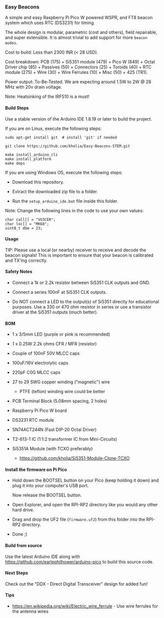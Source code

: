 ### Easy Beacons

A simple and easy Raspberry Pi Pico W powered WSPR, and FT8 beacon system which
uses RTC (DS3231) for timing.

The whole design is modular, parametric (cost and others), field repairable,
and super extensible. It is almost trivial to add support for more `beacon
modes`.

Cost to build: Less than 2300 INR (< 28 USD).

Cost breakdown: PCB (175) + Si5351 module (479) + Pico W (649) + Octal Driver
chip (85) + Passives (50) + Connectors (25) + Toroids (40) + RTC module (275) +
Wire (30) + Wire Ferrules (10) + Misc (50) + 425 (TR1).

Power output: To-Be-Tested. We are expecting around 1.5W to 2W @ 28 MHz with
20v drain voltage.

Note: Heatsinking of the IRF510 is a must!


#### Build Steps

Use a stable version of the Arduino IDE 1.8.19 or later to build the project.

If you are on Linux, execute the following steps:

```
sudo apt-get install git  # install 'git' if needed

git clone https://github.com/kholia/Easy-Beacons-STEM.git

make install_arduino_cli
make install_platform
make deps
```

If you are using Windows OS, execute the following steps:

- Download this repository.

- Extract the downloaded zip file to a folder.

- Run the `setup_arduino_ide.bat` file inside this folder.

Note: Change the following lines in the code to use your own values:

```
char call[] = "VU3CER";
char loc[] = "MK68";
uint8_t dbm = 23;
```

#### Usage

TIP: Please use a local (or nearby) receiver to receive and decode the beacon
signals! This is important to ensure that your beacon is calibrated and TX'ing
correctly.


#### Safety Notes

- Connect a 1k or 2.2k resistor between Si5351 CLK outputs and GND.

- Connect a series 100nF at Si5351 CLK outputs.

- Do NOT connect a LED to the output(s) of Si5351 directly for educational
  purposes. Use a 330 or 470 ohm resistor in series or use a transistor driver
  at the Si5351 outputs (much better).


#### BOM

- 1 x 3/5mm LED (purple or pink is recommended)

- 1 x 0.25W 2.2k ohms CFR / MFR (resistor)

- Couple of 100nF 50V MLCC caps

- 100uF/16V electrolytic caps

- 220pF C0G MLCC caps

- 27 to 29 SWG copper winding ("magnetic") wire

  - PTFE (teflon) winding wire could be better

- PCB Terminal Block (5.08mm spacing, 2 holes)

- Raspberry Pi Pico W board

- DS3231 RTC module

- SN74ACT244N (Fast DIP-20 Octal Driver)

- T2-613-1 IC (1:1:2 transformer IC from Mini-Circuits)

- Si5351A Module (with TCXO preferably)

  - https://github.com/kholia/Si5351-Module-Clone-TCXO


#### Install the firmware on Pi Pico

- Hold down the BOOTSEL button on your Pico (keep holding it down) and plug it
  into your computer's USB port.

  Now release the BOOTSEL button.

- Open Explorer, and open the RPI-RP2 directory like you would any other hard
  drive.

- Drag and drop the UF2 file (`firmware.uf2`) from this folder into the RPI-RP2
  directory.

- Done ;)


#### Build from source

Use the latest Arduino IDE along with https://github.com/earlephilhower/arduino-pico
to build this source code.


#### Next Steps

Check out the "DDX - Direct Digital Transceiver" design for added fun!


#### Tips

- https://en.wikipedia.org/wiki/Electric_wire_ferrule - Use wire ferrules for the antenna wires
